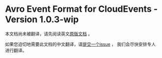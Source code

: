 # Avro Event Format for CloudEvents - Version 1.0.3-wip

本文档尚未被翻译，请先阅读英文[原版文档](../../../formats/avro-format.md) 。

如果您迫切地需要此文档的中文翻译，请[提交一个issue](https://github.com/cloudevents/spec/issues) ，
我们会尽快安排专人进行翻译。